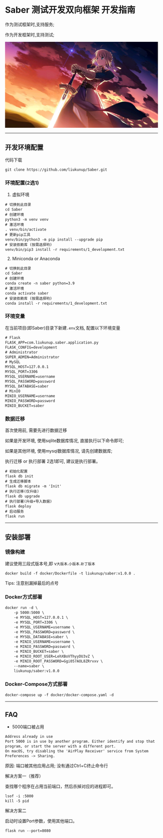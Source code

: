 # Saber 测试开发双向框架 开发指南

作为测试框架时,支持服务;

作为开发框架时,支持测试;

![AC](images/saber.jpeg)

---

## 开发环境配置

代码下载

```shell
git clone https://github.com/liukunup/Saber.git
```

### 环境配置(2选1)

1. 虚拟环境

```shell
# 切换到此目录
cd Saber
# 创建环境
python3 -m venv venv
# 激活环境
. venv/bin/activate
# 更新pip工具
venv/bin/python3 -m pip install --upgrade pip
# 安装依赖库 (按需选择哟)
venv/bin/pip3 install -r requirements/1_development.txt
```

2. Miniconda or Anaconda

```shell
# 切换到此目录
cd Saber
# 创建环境
conda create -n saber python=3.9
# 激活环境
conda activate saber
# 安装依赖库 (按需选择哟)
conda install -r requirements/1_development.txt
```

### 环境变量

在当前项目(即Saber)目录下新建`.env`文档, 配置以下环境变量

```dotenv
# Flask
FLASK_APP=com.liukunup.saber.application.py
FLASK_CONFIG=development
# Administrator
SUPER_ADMIN=Administrator
# MySQL
MYSQL_HOST=127.0.0.1
MYSQL_PORT=3306
MYSQL_USERNAME=username
MYSQL_PASSWORD=password
MYSQL_DATABASE=saber
# MinIO
MINIO_USERNAME=username
MINIO_PASSWORD=password
MINIO_BUCKET=saber
```

### 数据迁移

首次使用前, 需要先进行数据迁移

如果是开发环境, 使用sqlite数据库情况, 直接执行以下命令即可;

如果是其他环境, 使用mysql数据库情况, 请先创建数据库;

执行迁移 or 执行部署 2选1即可, 建议是执行部署。

```shell
# 初始化配置
flask db init
# 生成迁移脚本
flask db migrate -m 'Init'
# 执行迁移(仅升级)
flask db upgrade
# 执行部署(升级+导入数据)
flask deploy
# 启动服务
flask run
```

---

## 安装部署

### 镜像构建

建议使用三段式版本号,即 v`大版本`.`小版本`.`补丁版本`

```shell
docker build -f docker/Dockerfile -t liukunup/saber:v1.0.0 .
```

Tips: 注意别漏掉最后的点号

### Docker方式部署

```shell
docker run -d \
    -p 5000:5000 \
    -e MYSQL_HOST=127.0.0.1 \
    -e MYSQL_PORT=3306 \
    -e MYSQL_USERNAME=username \
    -e MYSQL_PASSWORD=password \
    -e MYSQL_DATABASE=saber \
    -e MINIO_USERNAME=username \
    -e MINIO_PASSWORD=password \
    -e MINIO_BUCKET=saber \
    -e MINIO_ROOT_USER=LehXBoVThyyDU3vZ \
    -e MINIO_ROOT_PASSWORD=Ggi057AOL8ZRrvxv \
    --name=saber \
    liukunup/saber:v1.0.0
```

### Docker-Compose方式部署

```shell
docker-compose up -f docker/docker-compose.yaml -d 
```

---

## FAQ

- 5000端口被占用

```text
Address already in use
Port 5000 is in use by another program. Either identify and stop that program, or start the server with a different port.
On macOS, try disabling the 'AirPlay Receiver' service from System Preferences -> Sharing.
```

原因: 端口被其他应用占用; 没有通过Ctrl+C终止命令行

解决方案一（推荐）

查找哪个程序在占用当前端口，然后杀掉对应的进程即可。

```shell
lsof -i :5000
kill -5 pid
```

解决方案二

启动时设置Port参数，使用其他端口。

```shell
flask run --port=8080
```
